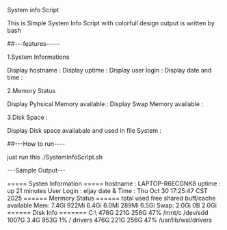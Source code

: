 System info Script

This is Simple System Info Script with colorfull design output is written by bash

##---features-----

1.System Informations

Display hostname :
Display uptime :
Display user login :
Display date and time :

2.Memory Status

Display Pyhsical Memory available :
Display Swap Memory available :

3.Disk Space :

Display Disk space availabale and used in file System :



##---How to run----


just run this 
./SystemInfoScript.sh


---Sample Output---

===== Systen Information =====
hostname      : LAPTOP-R6ECGNK8
uptime        : up 21 minutes
User Login    : eljay
date & Time   : Thu Oct 30 17:25:47 CST 2025
======  Mermory Status  ======
               total        used        free      shared  buff/cache   available
Mem:           7.4Gi       922Mi       6.4Gi       6.0Mi       289Mi       6.5Gi
Swap:          2.0Gi          0B       2.0Gi
====== DIsk Info =======
C:\             476G  221G  256G  47% /mnt/c
/dev/sdd       1007G  3.4G  953G   1% /
drivers         476G  221G  256G  47% /usr/lib/wsl/drivers
 
 
